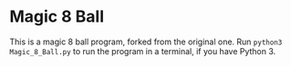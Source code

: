 # Magic 8 Ball

This is a magic 8 ball program, forked from the original one. Run `python3 Magic_8_Ball.py` to run the program in a terminal, if you have Python 3.
